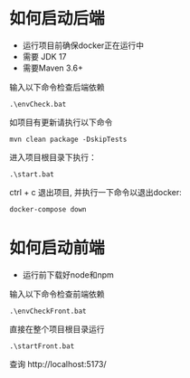 # 如何启动后端
- 运行项目前确保docker正在运行中
- 需要 JDK 17
- 需要Maven 3.6+

输入以下命令检查后端依赖
```shell
.\envCheck.bat
```

如项目有更新请执行以下命令
```shell
mvn clean package -DskipTests
```

进入项目根目录下执行：
```shell
.\start.bat
```

ctrl + c 退出项目, 并执行一下命令以退出docker:
```shell
docker-compose down
```
# 如何启动前端
- 运行前下载好node和npm

输入以下命令检查前端依赖
```shell
.\envCheckFront.bat
```

直接在整个项目根目录运行
```shell
.\startFront.bat
```
查询
http://localhost:5173/
